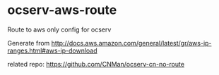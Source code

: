 # ocserv-aws-route
Route to aws only config for ocserv

Generate from http://docs.aws.amazon.com/general/latest/gr/aws-ip-ranges.html#aws-ip-download

related repo: https://github.com/CNMan/ocserv-cn-no-route
